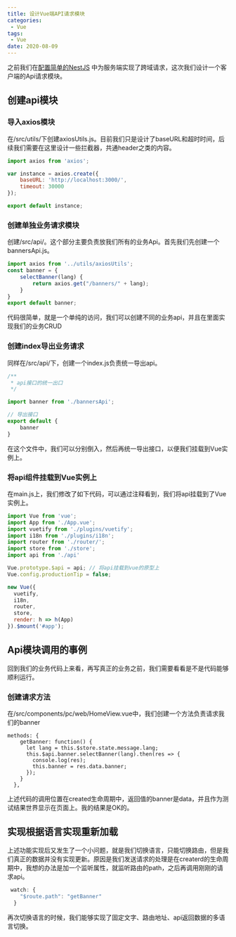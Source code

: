```yaml
---
title: 设计Vue端API请求模块
categories: 
 - Vue
tags:
 - Vue
date: 2020-08-09
---
```



之前我们在[配置简单的NestJS](https://www.liuyang19900520.com/subject/jcaiot/nestjs-starter.html) 中为服务端实现了跨域请求，这次我们设计一个客户端的Api请求模块。

## 创建api模块
### 导入axios模块
在/src/utils/下创建axiosUtils.js。目前我们只是设计了baseURL和超时时间，后续我们需要在这里设计一些拦截器，共通header之类的内容。
```js
import axios from 'axios';

var instance = axios.create({
    baseURL: 'http://localhost:3000/',
    timeout: 30000
});

export default instance;
```

### 创建单独业务请求模块
创建/src/api/。这个部分主要负责放我们所有的业务Api。首先我们先创建一个bannersApi.js。
```js
import axios from '../utils/axiosUtils';
const banner = {
    selectBanner(lang) {
        return axios.get("/banners/" + lang);
    }
}
export default banner;
```
代码很简单，就是一个单纯的访问，我们可以创建不同的业务api，并且在里面实现我们的业务CRUD

### 创建index导出业务请求
同样在/src/api/下，创建一个index.js负责统一导出api。
```js
/** 
 * api接口的统一出口
 */

import banner from './bannersApi';

// 导出接口
export default {
    banner
}
```
在这个文件中，我们可以分别倒入，然后再统一导出接口，以便我们挂载到Vue实例上。

### 将api组件挂载到Vue实例上
在main.js上，我们修改了如下代码，可以通过注释看到，我们将api挂载到了Vue实例上。
```js
import Vue from 'vue';
import App from './App.vue';
import vuetify from './plugins/vuetify';
import i18n from './plugins/i18n';
import router from './router/';
import store from './store';
import api from './api'

Vue.prototype.$api = api; // 将api挂载到vue的原型上
Vue.config.productionTip = false;

new Vue({
  vuetify,
  i18n,
  router,
  store,
  render: h => h(App)
}).$mount('#app');
```

## Api模块调用的事例
回到我们的业务代码上来看，再写真正的业务之前，我们需要看看是不是代码能够顺利运行。
### 创建请求方法
在/src/components/pc/web/HomeView.vue中，我们创建一个方法负责请求我们的banner
```Js 
methods: {
    getBanner: function() {
      let lang = this.$store.state.message.lang;
      this.$api.banner.selectBanner(lang).then(res => {
        console.log(res);
        this.banner = res.data.banner;
      });
    }
  },
```
上述代码的调用位置在created生命周期中，返回值的banner是data，并且作为测试结果世界显示在页面上。我的结果是OK的。

## 实现根据语言实现重新加载
上述功能实现后又发生了一个小问题，就是我们切换语言，只能切换路由，但是我们真正的数据并没有实现更新。原因是我们发送请求的处理是在createrd的生命周期中，我想的办法是加一个监听属性，就监听路由的path，之后再调用刚刚的请求api。
```js
 watch: {
    "$route.path": "getBanner"
  }
```
再次切换语言的时候，我们能够实现了固定文字、路由地址、api返回数据的多语言切换。
















